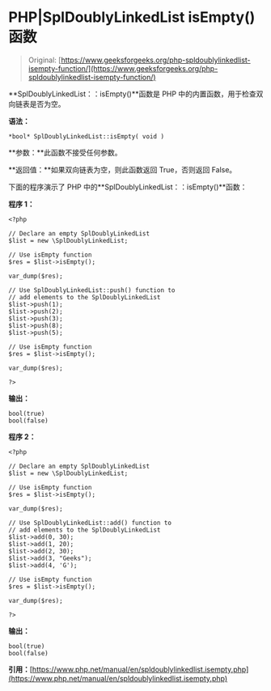 # PHP|SplDoublyLinkedList isEmpty()函数

> Original: [https://www.geeksforgeeks.org/php-spldoublylinkedlist-isempty-function/](https://www.geeksforgeeks.org/php-spldoublylinkedlist-isempty-function/)

**SplDoublyLinkedList：：isEmpty()**函数是 PHP 中的内置函数，用于检查双向链表是否为空。

**语法：**

```
*bool* SplDoublyLinkedList::isEmpty( void )
```

**参数：**此函数不接受任何参数。

**返回值：**如果双向链表为空，则此函数返回 True，否则返回 False。

下面的程序演示了 PHP 中的**SplDoublyLinkedList：：isEmpty()**函数：

**程序 1：**

```
<?php 

// Declare an empty SplDoublyLinkedList
$list = new \SplDoublyLinkedList;

// Use isEmpty function 
$res = $list->isEmpty(); 

var_dump($res);

// Use SplDoublyLinkedList::push() function to 
// add elements to the SplDoublyLinkedList
$list->push(1);
$list->push(2);
$list->push(3);
$list->push(8);
$list->push(5);

// Use isEmpty function 
$res = $list->isEmpty(); 

var_dump($res);

?> 
```

**输出：**

```
bool(true)
bool(false)

```

**程序 2：**

```
<?php 

// Declare an empty SplDoublyLinkedList
$list = new \SplDoublyLinkedList;

// Use isEmpty function 
$res = $list->isEmpty(); 

var_dump($res);

// Use SplDoublyLinkedList::add() function to 
// add elements to the SplDoublyLinkedList
$list->add(0, 30);
$list->add(1, 20);
$list->add(2, 30);
$list->add(3, "Geeks");
$list->add(4, 'G');

// Use isEmpty function 
$res = $list->isEmpty(); 

var_dump($res);

?> 
```

**输出：**

```
bool(true)
bool(false)

```

**引用：**[https://www.php.net/manual/en/spldoublylinkedlist.isempty.php](https://www.php.net/manual/en/spldoublylinkedlist.isempty.php)